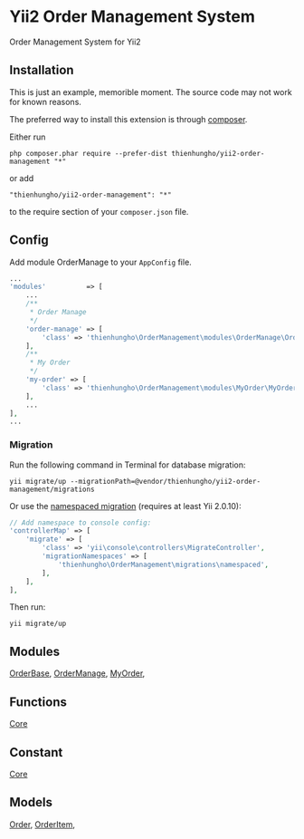 Yii2 Order Management System
====================
Order Management System for Yii2

Installation
------------

This is just an example, memorible moment. The source code may not work for known reasons.

The preferred way to install this extension is through [composer](http://getcomposer.org/download/).

Either run

```
php composer.phar require --prefer-dist thienhungho/yii2-order-management "*"
```

or add

```
"thienhungho/yii2-order-management": "*"
```

to the require section of your `composer.json` file.

Config
------------

Add module OrderManage to your `AppConfig` file.

```php
...
'modules'          => [
    ...
    /**
     * Order Manage
     */
    'order-manage' => [
        'class' => 'thienhungho\OrderManagement\modules\OrderManage\OrderManage',
    ],
    /**
     * My Order
     */
    'my-order' => [
        'class' => 'thienhungho\OrderManagement\modules\MyOrder\MyOrder',
    ],
    ...
],
...
```

### Migration

Run the following command in Terminal for database migration:

```
yii migrate/up --migrationPath=@vendor/thienhungho/yii2-order-management/migrations
```

Or use the [namespaced migration](http://www.yiiframework.com/doc-2.0/guide-db-migrations.html#namespaced-migrations) (requires at least Yii 2.0.10):

```php
// Add namespace to console config:
'controllerMap' => [
    'migrate' => [
        'class' => 'yii\console\controllers\MigrateController',
        'migrationNamespaces' => [
            'thienhungho\OrderManagement\migrations\namespaced',
        ],
    ],
],
```

Then run:
```
yii migrate/up
```

Modules
------------

[OrderBase](https://github.com/thienhungho/yii2-order-management/tree/master/src/modules/OrderBase), [OrderManage](https://github.com/thienhungho/yii2-order-management/tree/master/src/modules/OrderManage), [MyOrder](https://github.com/thienhungho/yii2-order-management/tree/master/src/modules/MyOrder), 

Functions
------------

[Core](https://github.com/thienhungho/yii2-order-management/tree/master/src/functions/core.php)

Constant
------------

[Core](https://github.com/thienhungho/yii2-order-management/tree/master/src/const/core.php)

Models
------------

[Order](https://github.com/thienhungho/yii2-order-management/tree/master/src/models/Order.php), [OrderItem](https://github.com/thienhungho/yii2-order-management/tree/master/src/models/OrderItem.php), 
